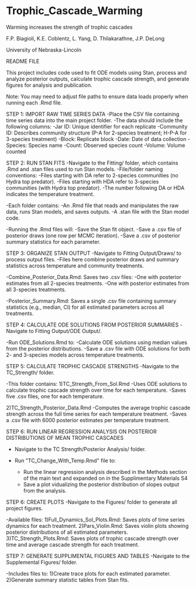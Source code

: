 # Trophic_Cascade_Warming
Warming increases the strength of trophic cascades

F.P. Biagioli, K.E. Coblentz, L. Yang, D. Thilakarathne, J.P. DeLong

University of Nebraska-Lincoln

README FILE

This project includes code used to fit ODE models using Stan, process and analyze posterior outputs, calculate trophic cascade strength, and generate figures for analysis and publication.

Note: You may need to adjust file paths to ensure data loads properly when running each .Rmd file.

STEP 1: IMPORT RAW TIME SERIES DATA
-Place the CSV file containing time series data into the main project folder.
-The data should include the following columns:
  -Jar ID: Unique identifier for each replicate
  -Community ID: Describes community structure (P-A for 2-species treatment; H-P-A for 3-species treatment)
  -Block: Replicate block
  -Date: Date of data collection
  -Species: Species name
  -Count: Observed species count
  -Volume: Volume counted

STEP 2: RUN STAN FITS
-Navigate to the Fitting/ folder, which contains .Rmd and .stan files used to run Stan models.
-File/folder naming conventions:
  -Files starting with DA refer to 2-species communities (no Hydra top predator).
  -Files starting with HDA refer to 3-species communities (with Hydra top predator).
  -The number following DA or HDA indicates the temperature treatment.
  
-Each folder contains:
  -An .Rmd file that reads and manipulates the raw data, runs Stan models, and saves outputs.
  -A .stan file with the Stan model code.

-Running the .Rmd files will:
  -Save the Stan fit object.
  -Save a .csv file of posterior draws (one row per MCMC iteration).
  -Save a .csv of posterior summary statistics for each parameter.

STEP 3: ORGANIZE STAN OUTPUT
-Navigate to Fitting Output/Draws/ to process output files.
-Files here combine posterior draws and summary statistics across temperature and community treatments.

-Combine_Posterior_Data.Rmd: Saves two .csv files:
  -One with posterior estimates from all 2-species treatments.
  -One with posterior estimates from all 3-species treatments.

-Posterior_Summary.Rmd: Saves a single .csv file containing summary statistics (e.g., median, CI) for all estimated parameters across all treatments.

STEP 4: CALCULATE ODE SOLUTIONS FROM POSTERIOR SUMMARIES
-Navigate to Fitting Output/ODE Output/.

-Run ODE_Solutions.Rmd to:
  -Calculate ODE solutions using median values from the posterior distributions.
  -Save a .csv file with ODE solutions for both 2- and 3-species models across temperature treatments.

STEP 5: CALCULATE TROPHIC CASCADE STRENGTHS
-Navigate to the TC_Strength/ folder.

-This folder contains:
  1)TC_Strength_From_Sol.Rmd
    -Uses ODE solutions to calculate trophic cascade strength over time for each temperature.
    -Saves five .csv files, one for each temperature.

  2)TC_Strength_Posterior_Data.Rmd
    -Computes the average trophic cascade strength across the full time series for each temperature treatment.
    -Saves a .csv file with 6000 posterior estimates per temperature treatment.
    
STEP 6: RUN LINEAR REGRESSION ANALYSIS ON POSTERIOR DISTRIBUTIONS OF MEAN TROPHIC CASCADES
- Navigate to the TC Strength/Posterior Analysis/ folder.

- Run "TC_Change_With_Temp.Rmd" file to:
    - Run the linear regression analysis described in the Methods section of the main text and expanded on in the Supplimentary Materials S4
    - Save a plot vidualizing the posterior distribution of slopes output from the analysis.

STEP 6: CREATE PLOTS
-Navigate to the Figures/ folder to generate all project figures.

-Available files:
  1)Full_Dynamics_Sol_Plots.Rmd: Saves plots of time series dynamics for each treatment.
  2)Pars_Violin.Rmd: Saves violin plots showing posterior distributions of all estimated parameters.
  3)TC_Strength_Plots.Rmd: Saves plots of trophic cascade strength over time and average cascade strength for each treatment.

STEP 7: GENERATE SUPPLIMENTAL FIGURES AND TABLES
-Navigate to the Supplemental Figures/ folder.

-Includes files to:
  1)Create trace plots for each estimated parameter.
  2)Generate summary statistic tables from Stan fits.
